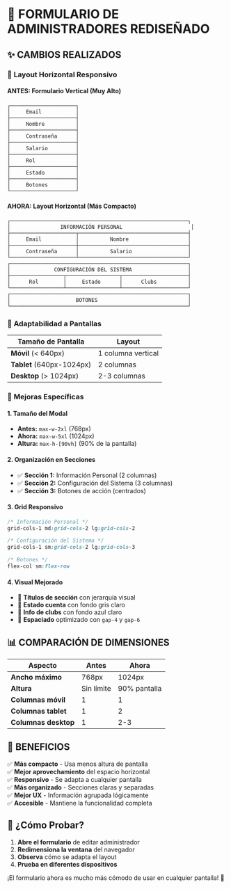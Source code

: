 # 🎨 FORMULARIO DE ADMINISTRADORES REDISEÑADO

## ✨ **CAMBIOS REALIZADOS**

### 📐 **Layout Horizontal Responsivo**

#### **ANTES:** Formulario Vertical (Muy Alto)
```
┌─────────────────────┐
│     Email           │
├─────────────────────┤
│     Nombre          │
├─────────────────────┤
│     Contraseña      │
├─────────────────────┤
│     Salario         │
├─────────────────────┤
│     Rol             │
├─────────────────────┤
│     Estado          │
├─────────────────────┤
│     Botones         │
└─────────────────────┘
```

#### **AHORA:** Layout Horizontal (Más Compacto)
```
┌─────────────────────────────────────────────────────────┐
│                INFORMACIÓN PERSONAL                      │
├─────────────────────┬───────────────────────────────────┤
│     Email           │          Nombre                   │
├─────────────────────┼───────────────────────────────────┤
│     Contraseña      │          Salario                  │
└─────────────────────┴───────────────────────────────────┘
┌─────────────────────────────────────────────────────────┐
│              CONFIGURACIÓN DEL SISTEMA                  │
├─────────────────┬─────────────────┬─────────────────────┤
│      Rol        │     Estado      │      Clubs          │
└─────────────────┴─────────────────┴─────────────────────┘
┌─────────────────────────────────────────────────────────┐
│                     BOTONES                             │
└─────────────────────────────────────────────────────────┘
```

### 📱 **Adaptabilidad a Pantallas**

| Tamaño de Pantalla | Layout |
|-------------------|--------|
| **Móvil** (< 640px) | 1 columna vertical |
| **Tablet** (640px-1024px) | 2 columnas |
| **Desktop** (> 1024px) | 2-3 columnas |

### 🎯 **Mejoras Específicas**

#### **1. Tamaño del Modal**
- **Antes:** `max-w-2xl` (768px)
- **Ahora:** `max-w-5xl` (1024px)
- **Altura:** `max-h-[90vh]` (90% de la pantalla)

#### **2. Organización en Secciones**
- ✅ **Sección 1:** Información Personal (2 columnas)
- ✅ **Sección 2:** Configuración del Sistema (3 columnas)
- ✅ **Sección 3:** Botones de acción (centrados)

#### **3. Grid Responsivo**
```css
/* Información Personal */
grid-cols-1 md:grid-cols-2 lg:grid-cols-2

/* Configuración del Sistema */  
grid-cols-1 sm:grid-cols-2 lg:grid-cols-3

/* Botones */
flex-col sm:flex-row
```

#### **4. Visual Mejorado**
- 🎨 **Títulos de sección** con jerarquía visual
- 🎨 **Estado cuenta** con fondo gris claro
- 🎨 **Info de clubs** con fondo azul claro
- 🎨 **Espaciado** optimizado con `gap-4` y `gap-6`

## 📊 **COMPARACIÓN DE DIMENSIONES**

| Aspecto | Antes | Ahora |
|---------|-------|-------|
| **Ancho máximo** | 768px | 1024px |
| **Altura** | Sin límite | 90% pantalla |
| **Columnas móvil** | 1 | 1 |
| **Columnas tablet** | 1 | 2 |
| **Columnas desktop** | 1 | 2-3 |

## 🎯 **BENEFICIOS**

✅ **Más compacto** - Usa menos altura de pantalla  
✅ **Mejor aprovechamiento** del espacio horizontal  
✅ **Responsivo** - Se adapta a cualquier pantalla  
✅ **Más organizado** - Secciones claras y separadas  
✅ **Mejor UX** - Información agrupada lógicamente  
✅ **Accesible** - Mantiene la funcionalidad completa  

## 🚀 **¿Cómo Probar?**

1. **Abre el formulario** de editar administrador
2. **Redimensiona la ventana** del navegador
3. **Observa** cómo se adapta el layout
4. **Prueba en diferentes dispositivos**

¡El formulario ahora es mucho más cómodo de usar en cualquier pantalla! 🎉
